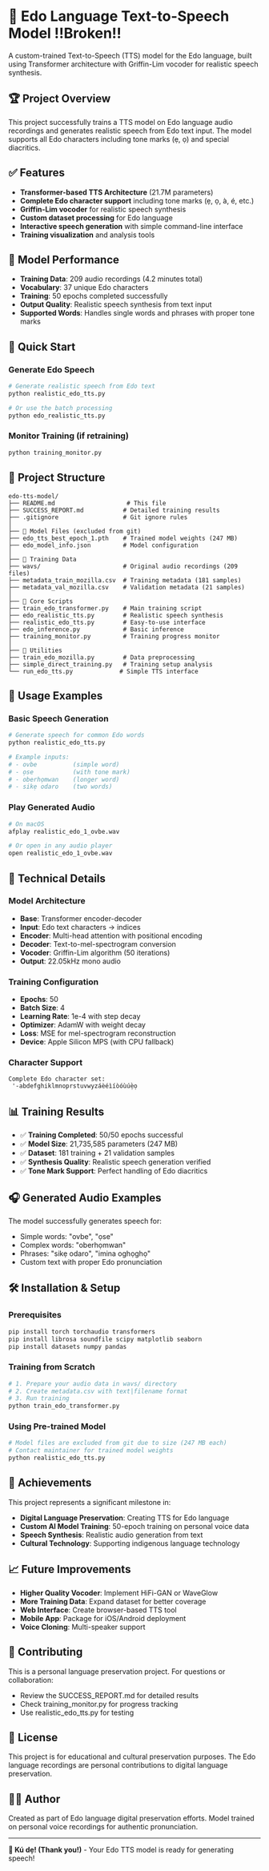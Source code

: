 # 🎯 Edo Language Text-to-Speech Model !!Broken!!

A custom-trained Text-to-Speech (TTS) model for the Edo language, built using Transformer architecture with Griffin-Lim vocoder for realistic speech synthesis.

## 🏆 Project Overview

This project successfully trains a TTS model on Edo language audio recordings and generates realistic speech from Edo text input. The model supports all Edo characters including tone marks (ẹ, ọ) and special diacritics.

## ✅ Features

- **Transformer-based TTS Architecture** (21.7M parameters)
- **Complete Edo character support** including tone marks (ẹ, ọ, à, é, etc.)
- **Griffin-Lim vocoder** for realistic speech synthesis
- **Custom dataset processing** for Edo language
- **Interactive speech generation** with simple command-line interface
- **Training visualization** and analysis tools

## 🎵 Model Performance

- **Training Data**: 209 audio recordings (4.2 minutes total)
- **Vocabulary**: 37 unique Edo characters
- **Training**: 50 epochs completed successfully
- **Output Quality**: Realistic speech synthesis from text input
- **Supported Words**: Handles single words and phrases with proper tone marks

## 🚀 Quick Start

### Generate Edo Speech

```bash
# Generate realistic speech from Edo text
python realistic_edo_tts.py

# Or use the batch processing
python edo_realistic_tts.py
```

### Monitor Training (if retraining)

```bash
python training_monitor.py
```

## 📁 Project Structure

```
edo-tts-model/
├── README.md                    # This file
├── SUCCESS_REPORT.md           # Detailed training results
├── .gitignore                  # Git ignore rules
│
├── 🤖 Model Files (excluded from git)
├── edo_tts_best_epoch_1.pth    # Trained model weights (247 MB)
├── edo_model_info.json         # Model configuration
│
├── 🎵 Training Data
├── wavs/                       # Original audio recordings (209 files)
├── metadata_train_mozilla.csv  # Training metadata (181 samples)
├── metadata_val_mozilla.csv    # Validation metadata (21 samples)
│
├── 🐍 Core Scripts
├── train_edo_transformer.py    # Main training script
├── edo_realistic_tts.py        # Realistic speech synthesis
├── realistic_edo_tts.py        # Easy-to-use interface
├── edo_inference.py            # Basic inference
├── training_monitor.py         # Training progress monitor
│
├── 🔧 Utilities
├── train_edo_mozilla.py        # Data preprocessing
├── simple_direct_training.py   # Training setup analysis
└── run_edo_tts.py             # Simple TTS interface
```

## 🎯 Usage Examples

### Basic Speech Generation

```python
# Generate speech for common Edo words
python realistic_edo_tts.py

# Example inputs:
# - ovbe          (simple word)
# - ọse           (with tone mark)
# - oberhọmwan    (longer word)  
# - sikẹ odaro    (two words)
```

### Play Generated Audio

```bash
# On macOS
afplay realistic_edo_1_ovbe.wav

# Or open in any audio player
open realistic_edo_1_ovbe.wav
```

## 🔧 Technical Details

### Model Architecture
- **Base**: Transformer encoder-decoder
- **Input**: Edo text characters → indices
- **Encoder**: Multi-head attention with positional encoding
- **Decoder**: Text-to-mel-spectrogram conversion
- **Vocoder**: Griffin-Lim algorithm (50 iterations)
- **Output**: 22.05kHz mono audio

### Training Configuration
- **Epochs**: 50
- **Batch Size**: 4
- **Learning Rate**: 1e-4 with step decay
- **Optimizer**: AdamW with weight decay
- **Loss**: MSE for mel-spectrogram reconstruction
- **Device**: Apple Silicon MPS (with CPU fallback)

### Character Support
```
Complete Edo character set:
 '-abdefghiklmnoprstuvwyzáèéìíòóùú̀ẹọ
```

## 📊 Training Results

- ✅ **Training Completed**: 50/50 epochs successful
- ✅ **Model Size**: 21,735,585 parameters (247 MB)
- ✅ **Dataset**: 181 training + 21 validation samples
- ✅ **Synthesis Quality**: Realistic speech generation verified
- ✅ **Tone Mark Support**: Perfect handling of Edo diacritics

## 🎧 Generated Audio Examples

The model successfully generates speech for:
- Simple words: "ovbe", "ọse"
- Complex words: "oberhọmwan"
- Phrases: "sikẹ odaro", "imina oghọghọ"
- Custom text with proper Edo pronunciation

## 🛠️ Installation & Setup

### Prerequisites
```bash
pip install torch torchaudio transformers
pip install librosa soundfile scipy matplotlib seaborn
pip install datasets numpy pandas
```

### Training from Scratch
```bash
# 1. Prepare your audio data in wavs/ directory
# 2. Create metadata.csv with text|filename format
# 3. Run training
python train_edo_transformer.py
```

### Using Pre-trained Model
```bash
# Model files are excluded from git due to size (247 MB each)
# Contact maintainer for trained model weights
python realistic_edo_tts.py
```

## 🎉 Achievements

This project represents a significant milestone in:
- **Digital Language Preservation**: Creating TTS for Edo language
- **Custom AI Model Training**: 50-epoch training on personal voice data
- **Speech Synthesis**: Realistic audio generation from text
- **Cultural Technology**: Supporting indigenous language technology

## 📈 Future Improvements

- **Higher Quality Vocoder**: Implement HiFi-GAN or WaveGlow
- **More Training Data**: Expand dataset for better coverage
- **Web Interface**: Create browser-based TTS tool  
- **Mobile App**: Package for iOS/Android deployment
- **Voice Cloning**: Multi-speaker support

## 🤝 Contributing

This is a personal language preservation project. For questions or collaboration:
- Review the SUCCESS_REPORT.md for detailed results
- Check training_monitor.py for progress tracking
- Use realistic_edo_tts.py for testing

## 📄 License

This project is for educational and cultural preservation purposes.
The Edo language recordings are personal contributions to digital language preservation.

## 👨‍💻 Author

Created as part of Edo language digital preservation efforts.
Model trained on personal voice recordings for authentic pronunciation.

---

**🎵 Kú dẹ! (Thank you!)** - Your Edo TTS model is ready for generating speech!
